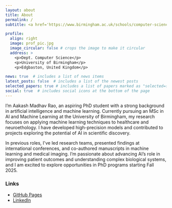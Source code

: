 ```yaml
---
layout: about
title: About
permalink: /
subtitle: <a href='https://www.birmingham.ac.uk/schools/computer-science'>University of Birmingham</a>, Edgbaston, UK.

profile:
  align: right
  image: prof_pic.jpg
  image_circular: false # crops the image to make it circular
  address: >
    <p>Dept. Computer Science</p>
    <p>University of Birmingham</p>
    <p>Edgbaston, United Kingdom</p>

news: true  # includes a list of news items
latest_posts: false  # includes a list of the newest posts
selected_papers: true # includes a list of papers marked as "selected={true}"
social: true  # includes social icons at the bottom of the page
---
```


I’m Aakash Madhav Rao, an aspiring PhD student with a strong background in artificial intelligence and machine learning. Currently pursuing an MSc in AI and Machine Learning at the University of Birmingham, my research focuses on applying machine learning techniques to healthcare and neuroethology. I have developed high-precision models and contributed to projects exploring the potential of AI in scientific discovery.

In previous roles, I've led research teams, presented findings at international conferences, and co-authored manuscripts in machine learning and medical imaging. I’m passionate about advancing AI’s role in improving patient outcomes and understanding complex biological systems, and I am excited to explore opportunities in PhD programs starting Fall 2025.

### Links  
- [GitHub Pages](https://mraoaakash.github.io/)  
- [LinkedIn](https://www.linkedin.com/in/mraoaakash/)  
